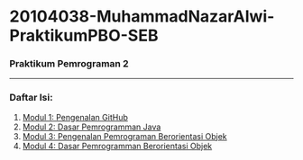 # 20104038-MuhammadNazarAlwi-PraktikumPBO-SEB

### Praktikum Pemrograman 2

<hr>

### Daftar Isi:
1. [Modul 1: Pengenalan GitHub](https://github.com/muhammadnazaralwi/20104038-MuhammadNazarAlwi-PraktikumPBO-SEB/tree/modul1)
2. [Modul 2: Dasar Pemrogramman Java](https://github.com/muhammadnazaralwi/20104038-MuhammadNazarAlwi-PraktikumPBO-SEB/tree/modul2)
3. [Modul 3: Pengenalan Pemrograman Berorientasi Objek](https://github.com/muhammadnazaralwi/20104038-MuhammadNazarAlwi-PraktikumPBO-SEB/tree/modul3)
4. [Modul 4: Dasar Pemrogramman Berorientasi Objek](https://github.com/muhammadnazaralwi/20104038-MuhammadNazarAlwi-PraktikumPBO-SEB/tree/modul4)
